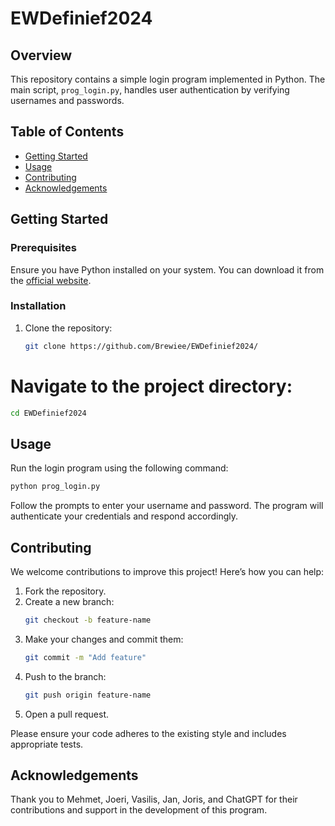 # EWDefinief2024
## Overview

This repository contains a simple login program implemented in Python. The main script, `prog_login.py`, handles user authentication by verifying usernames and passwords. 

## Table of Contents

- [Getting Started](#getting-started)
- [Usage](#usage)
- [Contributing](#contributing)
- [Acknowledgements](#acknowledgements)

## Getting Started

### Prerequisites

Ensure you have Python installed on your system. You can download it from the [official website](https://www.python.org/downloads/).

### Installation

1. Clone the repository:
   ```bash
   git clone https://github.com/Brewiee/EWDefinief2024/
# Navigate to the project directory:
```bash
cd EWDefinief2024
```

## Usage
Run the login program using the following command:

```bash
python prog_login.py
```

Follow the prompts to enter your username and password. The program will authenticate your credentials and respond accordingly.

## Contributing
We welcome contributions to improve this project! Here’s how you can help:

1. Fork the repository.
2. Create a new branch:
    ```bash
    git checkout -b feature-name
    ```
3. Make your changes and commit them:
    ```bash
    git commit -m "Add feature"
    ```
4. Push to the branch:
    ```bash
    git push origin feature-name
    ```
5. Open a pull request.

Please ensure your code adheres to the existing style and includes appropriate tests.

## Acknowledgements
Thank you to Mehmet, Joeri, Vasilis, Jan, Joris, and ChatGPT for their contributions and support in the development of this program.

